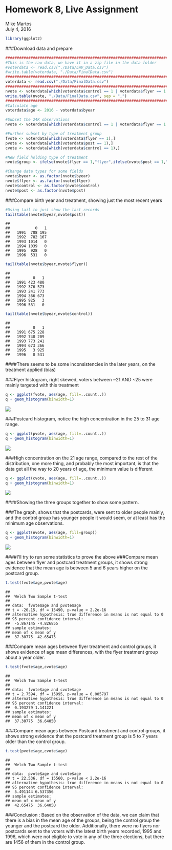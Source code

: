 # Homework 8, Live Assignment
Mike Martos  
July 4, 2016  



```r
library(ggplot2)
```

###Download data and prepare

```r
##################################################################################
#This is the raw data, we have it in a zip file in the data folder
#voterdata <- read.csv("./Data/LWV_Data.csv")
#write.table(voterdata, "./Data/FinalData.csv")
##################################################################################
voterdata <- read.csv("./Data/FinalData.csv")
##################################################################################
nvote <- voterdata[which(voterdata$control == 1 | voterdata$flyer == 1 | voterdata$post == 1),]
write.table(nvote, "./Data/FinalData.csv", sep = ",")
##################################################################################
#Calculate age
voterdata$age <- 2016 - voterdata$byear

#Subset the 24K observations 
nvote <- voterdata[which(voterdata$control == 1 | voterdata$flyer == 1 | voterdata$post == 1),]

#Further subset by type of treatment group
fvote <- voterdata[which(voterdata$flyer == 1),]
pvote <- voterdata[which(voterdata$post == 1),]
cvote <- voterdata[which(voterdata$control == 1),]

#New field holding type of treatment
nvote$group <- ifelse(nvote$flyer == 1,"flyer",ifelse(nvote$post == 1,"postcard","control"))

#Change data types for some fields
nvote$byear <- as.factor(nvote$byear)
nvote$flyer <- as.factor(nvote$flyer)
nvote$control <- as.factor(nvote$control)
nvote$post <- as.factor(nvote$post)
```

###Compare birth year and treatment, showing just the most recent years

```r
#Using tail to just show the last records
tail(table(nvote$byear,nvote$post))
```

```
##       
##           0   1
##   1991  708 195
##   1992  782 167
##   1993 1014   0
##   1994 1039   0
##   1995  928   0
##   1996  531   0
```

```r
tail(table(nvote$byear,nvote$flyer))
```

```
##       
##          0   1
##   1991 423 480
##   1992 376 573
##   1993 241 773
##   1994 366 673
##   1995 925   3
##   1996 531   0
```

```r
tail(table(nvote$byear,nvote$control))
```

```
##       
##          0   1
##   1991 675 228
##   1992 740 209
##   1993 773 241
##   1994 673 366
##   1995   3 925
##   1996   0 531
```

####There seems to be some inconsistencies in the later years, on the treatment applied (bias)

###Flyer histogram, right skewed, voters between ~21 AND ~25 were mainly targeted with this treatment

```r
q <- ggplot(fvote, aes(age, fill=..count..))
q + geom_histogram(binwidth=1) 
```

![](6306Homework8_403_files/figure-html/ageFlyer-1.png)<!-- -->

###Postcard histogram, notice the high concentration in the 25 to 31 age range.

```r
q <- ggplot(pvote, aes(age, fill=..count..))
q + geom_histogram(binwidth=1) 
```

![](6306Homework8_403_files/figure-html/agePostcard-1.png)<!-- -->

###High concentration on the 21 age range, compared to the rest of the distribution, one more thing, and probably the most important, is that the data get all the way to 20 years of age, the minimum value is different

```r
q <- ggplot(cvote, aes(age, fill=..count..))
q + geom_histogram(binwidth=1) 
```

![](6306Homework8_403_files/figure-html/ageControl-1.png)<!-- -->

####Showing the three groups together to show some pattern.

###The graph, shows that the postcards, were sent to older people mainly, and the control group has younger people it would seem, or at least has the minimum age observations.

```r
q <- ggplot(nvote, aes(age, fill=group))
q + geom_histogram(binwidth=1) 
```

![](6306Homework8_403_files/figure-html/ageAllTreatments-1.png)<!-- -->

####I'll try to run some statistics to prove the above
###Compare mean ages between flyer and postcard treatment groups, it shows strong evidence that the mean age is between 5 and 6 years higher on the postcard group.

```r
t.test(fvote$age,pvote$age)
```

```
## 
## 	Welch Two Sample t-test
## 
## data:  fvote$age and pvote$age
## t = -20.15, df = 15490, p-value < 2.2e-16
## alternative hypothesis: true difference in means is not equal to 0
## 95 percent confidence interval:
##  -5.867145 -4.826855
## sample estimates:
## mean of x mean of y 
##  37.30775  42.65475
```

###Compare mean ages between flyer treatment and control groups, it shows evidence of age mean differences, with the flyer treatment group about a year older.

```r
t.test(fvote$age,cvote$age)
```

```
## 
## 	Welch Two Sample t-test
## 
## data:  fvote$age and cvote$age
## t = 2.7594, df = 15995, p-value = 0.005797
## alternative hypothesis: true difference in means is not equal to 0
## 95 percent confidence interval:
##  0.193279 1.141221
## sample estimates:
## mean of x mean of y 
##  37.30775  36.64050
```

###Compare mean ages between Postcard treatment and control groups, it shows strong evidence that the postcard treatment group is 5 to 7 years older than the control group.

```r
t.test(pvote$age,cvote$age)
```

```
## 
## 	Welch Two Sample t-test
## 
## data:  pvote$age and cvote$age
## t = 22.536, df = 15560, p-value < 2.2e-16
## alternative hypothesis: true difference in means is not equal to 0
## 95 percent confidence interval:
##  5.491144 6.537356
## sample estimates:
## mean of x mean of y 
##  42.65475  36.64050
```

###Conclusion : Based on the observation of the data, we can claim that there is a bias in the mean age of the groups, being the control group the younger and the postcard the older. Additionally, there were no flyers nor postcards sent to the voters with the latest birth years recorded, 1995 and 1996, which were not eligible to vote in any of the three elections, but there are  1456 of them in the control group. 



